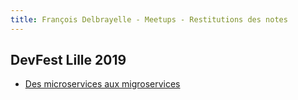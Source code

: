```yaml
---
title: François Delbrayelle - Meetups - Restitutions des notes
---
```


## DevFest Lille 2019

- [Des microservices aux migroservices](devfestlille2019/migroservices.md)
